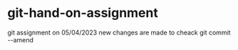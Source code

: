 # git-hand-on-assignment
git assignment on 05/04/2023
new changes are made to cheack git commit --amend

